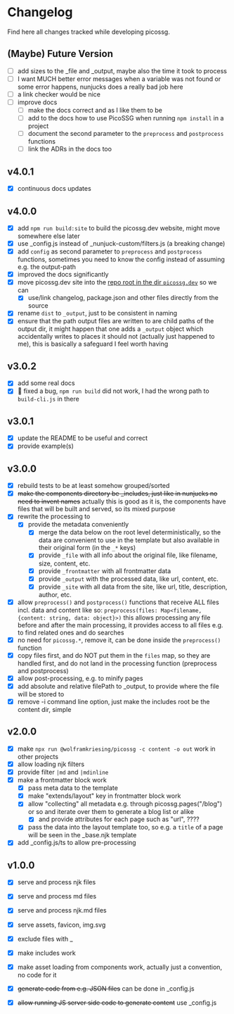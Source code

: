 # Changelog

Find here all changes tracked while developing picossg.

## (Maybe) Future Version

- [ ] add sizes to the _file and _output, maybe also the time it took to process
- [ ] I want MUCH better error messages when a variable was not found or some error happens, nunjucks does a really bad job here
- [ ] a link checker would be nice
- [ ] improve docs
  - [ ] make the docs correct and as I like them to be
  - [ ] add to the docs how to use PicoSSG when running `npm install` in a project
  - [ ] document the second parameter to the `preprocess` and `postprocess` functions
  - [ ] link the ADRs in the docs too

## v4.0.1

- [x] continuous docs updates

## v4.0.0

- [x] add `npm run build:site` to build the picossg.dev website, might move somewhere else later
- [x] use _config.js instead of _nunjuck-custom/filters.js (a breaking change)
- [x] add `config` as second parameter to `preprocess` and `postprocess` functions, sometimes you need to know the config instead of assuming e.g. the output-path
- [x] improved the docs significantly
- [x] move picossg.dev site into the [repo root in the dir `picossg.dev`](./picossg.dev) so we can 
  - [x] use/link changelog, package.json and other files directly from the source
- [x] rename `dist` to `_output`, just to be consistent in naming
- [x] ensure that the path output files are written to are child paths of the output dir, it might happen that one adds a `_output` 
      object which accidentally writes to places it should not (actually just happened to me), this is basically a safeguard I feel worth having

## v3.0.2

- [x] add some real docs
- [x] 🐛 fixed a bug, `npm run build` did not work, I had the wrong path to `build-cli.js` in there

## v3.0.1

- [x] update the README to be useful and correct
- [x] provide example(s)

## v3.0.0

- [x] rebuild tests to be at least somehow grouped/sorted
- [x] ~~make the components directory be _includes, just like in nunjucks no need to invent names~~ actually this is good as it is, the components have files that will be built and served, so its mixed purpose
- [x] rewrite the processing to
  - [x] provide the metadata conveniently
    - [x] merge the data below on the root level deterministically, so the data are convenient to use in the template but also available in their original form (in the `_*` keys)
    - [x] provide `_file` with all info about the original file, like filename, size, content, etc.
    - [x] provide `_frontmatter` with all frontmatter data
    - [x] provide `_output` with the processed data, like url, content, etc.
    - [x] provide `_site` with all data from the site, like url, title, description, author, etc.
- [x] allow `preprocess()` and `postprocess()` functions that receive ALL files incl. data and content
  like so: `preprocess(files: Map<filename, {content: string, data: object}>)`
  this allows processing any file before and after the main processing, it provides access to all files e.g. to find related ones and do searches
- [x] no need for `picossg.*`, remove it, can be done inside the `preprocess()` function
- [x] copy files first, and do NOT put them in the `files` map, so they are handled first, and do not land in the processing function (preprocess and postprocess)
- [x] allow post-processing, e.g. to minify pages
- [x] add absolute and relative filePath to _output, to provide where the file will be stored to
- [x] remove -i command line option, just make the includes root be the content dir, simple

## v2.0.0

- [x] make `npx run @wolframkriesing/picossg -c content -o out` work in other projects
- [x] allow loading njk filters
- [x] provide filter `|md` and `|mdinline`
- [x] make a frontmatter block work
  - [x] pass meta data to the template
  - [x] make "extends/layout" key in frontmatter block work
  - [x] allow "collecting" all metadata e.g. through picossg.pages("/blog") or so and iterate over them to generate a blog list or alike
    - [x] and provide attributes for each page such as "url", ????
  - [x] pass the data into the layout template too, so e.g. a `title` of a page will be seen in the _base.njk template
- [x] add _config.js/ts to allow pre-processing 

## v1.0.0

- [x] serve and process njk files
- [x] serve and process md files
- [x] serve and process njk.md files
- [x] serve assets, favicon, img.svg
- [x] exclude files with _
- [x] make includes work
- [x] make asset loading from components work, actually just a convention, no code for it
- [x] ~~generate code from e.g. JSON files~~ can be done in _config.js
- [x] ~~allow running JS server side code to generate content~~ use _config.js

